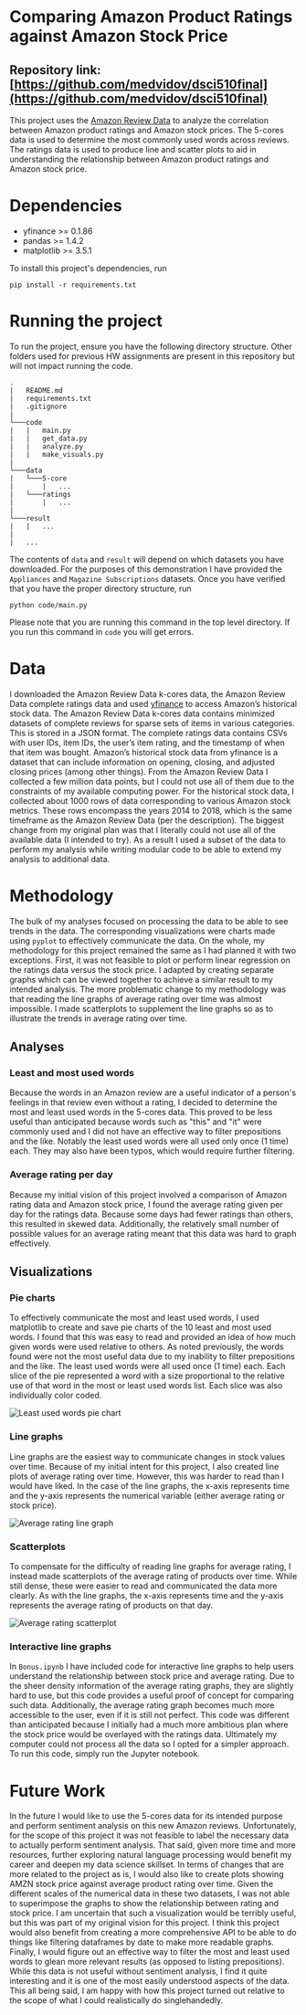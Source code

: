 # Comparing Amazon Product Ratings against Amazon Stock Price
## Repository link:  [https://github.com/medvidov/dsci510final](https://github.com/medvidov/dsci510final)

This project uses the [Amazon Review Data](https://nijianmo.github.io/amazon/index.html) to analyze the correlation between Amazon product ratings and Amazon stock prices.
The 5-cores data is used to determine the most commonly used words across reviews. The ratings data is used to produce line and scatter plots to aid in understanding
the relationship between Amazon product ratings and Amazon stock price.

# Dependencies

- yfinance >= 0.1.86
- pandas >= 1.4.2
- matplotlib >= 3.5.1

To install this project's dependencies, run
```
pip install -r requirements.txt
```

# Running the project

To run the project, ensure you have the following directory structure. Other folders used for previous HW assignments are present in this repository but will not impact running the code.

```
.
|   README.md
|   requirements.txt
|   .gitignore
|
└───code
|   |   main.py
|   |   get_data.py
|   |   analyze.py
|   |   make_visuals.py
|
└───data
|   └───5-core
|       |   ...
|   └───ratings
|       |   ...
|
└───result
|   |   ...
|
|   ...

```

The contents of `data` and `result` will depend on which datasets you have downloaded. For the purposes of this demonstration I have provided the `Appliances` and `Magazine Subscriptions` datasets. Once you have verified that you have the proper directory structure, run
```
python code/main.py
```
Please note that you are running this command in the top level directory. If you run this command in `code` you will get errors.

# Data

I downloaded the Amazon Review Data k-cores data, the Amazon Review Data complete ratings data and used [yfinance](https://pypi.org/project/yfinance/) to access Amazon’s historical stock data. The Amazon Review Data k-cores data contains minimized datasets of complete reviews for sparse sets of
items in various categories. This is stored in a JSON format. The complete ratings data contains CSVs with user IDs, item IDs, the user’s item rating, and the timestamp of
when that item was bought. Amazon’s historical stock data from yfinance is a dataset that can include information on opening, closing, and adjusted closing prices (among
other things). From the Amazon Review Data I collected a few million data points, but I could not use all of them due to the constraints of my available computing power.
For the historical stock data, I collected about 1000 rows of data corresponding to various Amazon stock metrics. These rows encompass the years 2014 to 2018, which is the
same timeframe as the Amazon Review Data (per the description). The biggest change from my original plan was that I literally could not use all of the available data (I
intended to try). As a result I used a subset of the data to perform my analysis while writing modular code to be able to extend my analysis to additional data.


# Methodology

The bulk of my analyses focused on processing the data to be able to see trends in the data.
The corresponding visualizations were charts made using `pyplot` to effectively communicate the data.
On the whole, my methodology for this project remained the same as I had planned it with two exceptions. First, it was not feasible to plot or perform linear regression
on the ratings data versus the stock price. I adapted by creating separate graphs which can be viewed together to achieve a similar result to my intended analysis.
The more problematic change to my methodology was that reading the line graphs of average rating over time was almost impossible. I made scatterplots to supplement the
line graphs so as to illustrate the trends in average rating over time.

## Analyses

### Least and most used words

Because the words in an Amazon review are a useful indicator of a person's feelings in that review even without a rating, I decided to determine the most and least
used words in the 5-cores data. This proved to be less useful than anticipated because words such as "this" and "it" were commonly used and I did not have an
effective way to filter prepositions and the like. Notably the least used words were all used only once (1 time) each. They may also have been typos, which would require
further filtering.

### Average rating per day

Because my initial vision of this project involved a comparison of Amazon rating data and Amazon stock price, I found the average rating given per day for the ratings data.
Because some days had fewer ratings than others, this resulted in skewed data. Additionally, the relatively small number of possible values for an average rating meant that
this data was hard to graph effectively.

## Visualizations

### Pie charts

To effectively communicate the most and least used words, I used matplotlib to create and save pie charts of the 10 least and most used words. I found that this was easy to
read and provided an idea of how much given words were used relative to others. As noted previously, the words found were not the most useful data due to my inability to 
filter prepositions and the like. The least used words were all used once (1 time) each. Each slice of the pie represented a word with a size proportional to the relative use of that word in the most or least used words list. Each slice was also individually color coded.

![Least used words pie chart](/assets/pie.png)

### Line graphs

Line graphs are the easiest way to communicate changes in stock values over time. Because of my initial intent for this project, I also created line plots of average rating
over time. However, this was harder to read than I would have liked. In the case of the line graphs, the x-axis represents time and the y-axis represents the numerical
variable (either average rating or stock price).

![Average rating line graph](/assets/line.png)

### Scatterplots

To compensate for the difficulty of reading line graphs for average rating, I instead made scatterplots of the average rating of products over time. While still dense,
these were easier to read and communicated the data more clearly. As with the line graphs, the x-axis represents time and the y-axis represents the average rating of products
on that day.

![Average rating scatterplot](/assets/scatter.png)

### Interactive line graphs

In `Bonus.ipynb` I have included code for interactive line graphs to help users understand the relationship between stock price and average rating.
Due to the sheer density information of the average rating graphs, they are slightly hard to use, but this code provides a useful proof of concept for comparing such data.
Additionally, the average rating graph becomes much more accessible to the user, even if it is still not perfect. This code was different than anticipated because I initially
had a much more ambitious plan where the stock price would be overlayed with the ratings data. Ultimately my computer could not process all the data so I opted for a simpler
approach. To run this code, simply run the Jupyter notebook.

# Future Work

In the future I would like to use the 5-cores data for its intended purpose and perform sentiment analysis on this new Amazon reviews.
Unfortunately, for the scope of this project it was not feasible to label the necessary data to actually perform sentiment analysis.
That said, given more time and more resources, further exploring natural language processing would benefit my career and deepen my data science skillset.
In terms of changes that are more related to the project as is, I would also like to create plots showing AMZN stock price against average product rating over time. 
Given the different scales of the numerical data in these two datasets, I was not able to superimpose the graphs to show the relationship between rating and stock price.
I am uncertain that such a visualization would be terribly useful, but this was part of my original vision for this project.
I think this project would also benefit from creating a more comprehensive API to be able to do things like filtering dataframes by date to make more readable graphs.
Finally, I would figure out an effective way to filter the most and least used words to glean more relevant results (as opposed to listing prepositions). While this data
is not useful without sentiment analysis, I find it quite interesting and it is one of the  most easily understood aspects of the data.
This all being said, I am happy with how this project turned out relative to the scope of what I could realistically do singlehandedly.